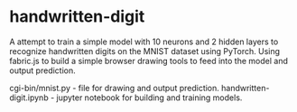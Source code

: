 # handwritten-digit
A attempt to train a simple model with 10 neurons and 2 hidden layers to recognize handwritten digits on the MNIST dataset using PyTorch.
Using fabric.js to build a simple browser drawing tools to feed into the model and output prediction.

cgi-bin/mnist.py - file for drawing and output prediction.
handwritten-digit.ipynb - jupyter notebook for building and training models.
